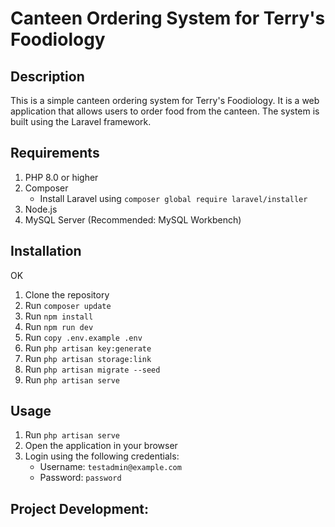# Canteen Ordering System for Terry's Foodiology

## Description

This is a simple canteen ordering system for Terry's Foodiology. It is a web application that allows users to order food from the canteen. The system is built using the Laravel framework.

## Requirements
1. PHP 8.0 or higher
2. Composer
    - Install Laravel using `composer global require laravel/installer`
3. Node.js
4. MySQL Server (Recommended: MySQL Workbench)

## Installation
OK
1. Clone the repository
2. Run `composer update`
3. Run `npm install`
4. Run `npm run dev`
5. Run `copy .env.example .env`
6. Run `php artisan key:generate`
7. Run `php artisan storage:link`
8. Run `php artisan migrate --seed`
9. Run `php artisan serve`

## Usage

1. Run `php artisan serve`
2. Open the application in your browser
3. Login using the following credentials:
    - Username: `testadmin@example.com`
    - Password: `password`

## Project Development:

